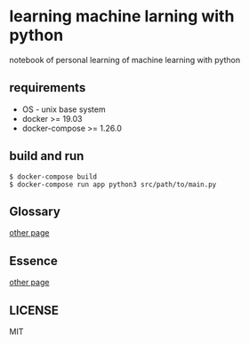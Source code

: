 # learning machine larning with python

notebook of personal learning of machine learning with python

## requirements

* OS - unix base system
* docker >= 19.03
* docker-compose >= 1.26.0

## build and run

```
$ docker-compose build
$ docker-compose run app python3 src/path/to/main.py
```

## Glossary

[other page](./GLOSSARY.md)

## Essence

[other page](./ESSENCE.md)

## LICENSE

MIT

